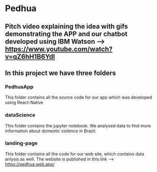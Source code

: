 # Pedhua

## Pitch video explaining the idea with gifs demonstrating the APP and our chatbot developed using IBM Watson --> https://www.youtube.com/watch?v=qZ6hH1B6YdI

## In this project we have three folders

### PedhuaApp

This folder contains all the source code for our app which was developed using React-Native

### dataScience 

This folder contains the jupyter notebook. We analysed data to find more information about domestic violence in Brazil.

### landing-page

This folder contains all the code for our web site, which contains data anlysis as well. The website is published in this link --> https://pedhua.web.app/
